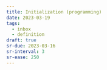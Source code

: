 ```yaml
---
title: Initialization (programming)
date: 2023-03-19
tags:
  - inbox
  - definition
draft: true
sr-due: 2023-03-16
sr-interval: 3
sr-ease: 250
---
```


